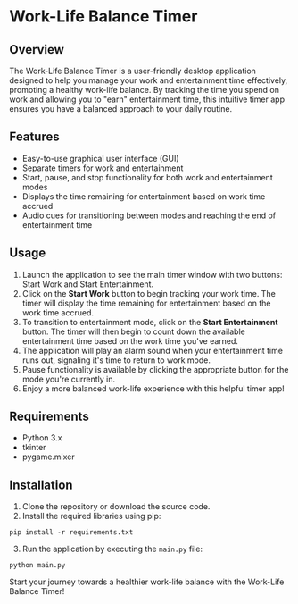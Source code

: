 # Work-Life Balance Timer

## Overview
The Work-Life Balance Timer is a user-friendly desktop application designed to help you manage your work and entertainment time effectively, promoting a healthy work-life balance. By tracking the time you spend on work and allowing you to "earn" entertainment time, this intuitive timer app ensures you have a balanced approach to your daily routine.

## Features
- Easy-to-use graphical user interface (GUI)
- Separate timers for work and entertainment
- Start, pause, and stop functionality for both work and entertainment modes
- Displays the time remaining for entertainment based on work time accrued
- Audio cues for transitioning between modes and reaching the end of entertainment time

## Usage
1. Launch the application to see the main timer window with two buttons: Start Work and Start Entertainment.
2. Click on the **Start Work** button to begin tracking your work time. The timer will display the time remaining for entertainment based on the work time accrued.
3. To transition to entertainment mode, click on the **Start Entertainment** button. The timer will then begin to count down the available entertainment time based on the work time you've earned.
4. The application will play an alarm sound when your entertainment time runs out, signaling it's time to return to work mode.
5. Pause functionality is available by clicking the appropriate button for the mode you're currently in.
6. Enjoy a more balanced work-life experience with this helpful timer app!

## Requirements
- Python 3.x
- tkinter
- pygame.mixer

## Installation
1. Clone the repository or download the source code.
2. Install the required libraries using pip:
```
pip install -r requirements.txt
```
3. Run the application by executing the `main.py` file:
```
python main.py
```
Start your journey towards a healthier work-life balance with the Work-Life Balance Timer!
